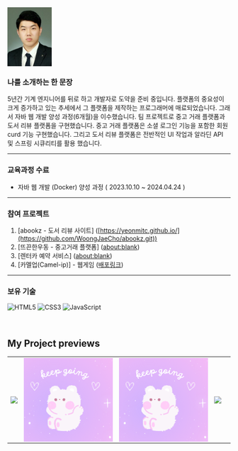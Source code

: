 <img align="center" src="https://github.com/WoongJaeCho/WoongJaeCho/blob/main/증명사진.jpg?raw=true" width="100"/>
<br>

### 나를 소개하는 한 문장 
5년간 기계 엔지니어를 뒤로 하고 개발자로 도약을 준비 중입니다. 플랫폼의 중요성이 크게 증가하고 있는 추세에서 그 플랫폼을 제작하는 프로그래머에 매료되었습니다. 그래서 자바 웹 개발 양성 과정(6개월)을 이수했습니다. 팀 프로젝트로 중고 거래 플랫폼과 도서 리뷰 플랫폼을 구현했습니다. 중고 거래 플랫폼은 소셜 로그인 기능을 포함한 회원curd 기능 구현했습니다. 그리고 도서 리뷰 플랫폼은 전반적인 UI 작업과 알라딘 API 및 스프링 시큐리티를 활용 했습니다. 

--- 

### 교육과정 수료 
* 자바 웹 개발 (Docker) 양성 과정 ( 2023.10.10 ~ 2024.04.24 )

---

### 참여 프로젝트 
1. [abookz - 도서 리뷰 사이트] ([https://yeonmitc.github.io/](https://github.com/WoongJaeCho/abookz.git))
2. [뜨끈한우동 - 중고거래 플랫폼] ([about:blank](https://github.com/ChoiSeoungH/HotUdon.git))
3. [렌터카 예약 서비스] ([about:blank](https://github.com/WoongJaeCho/RentcarMVC.git))
4. [카멜업(Camel-ip)] - 웹게임 ([배포링크](https://github.com/WoongJaeCho/Camel-UP.git))

---

### 보유 기술 

![HTML5](https://img.shields.io/badge/-HTML5-F05032?style=for-the-badge&logo=html5&logoColor=ffffff)
![CSS3](https://img.shields.io/badge/-CSS3-007ACC?style=for-the-badge&logo=css3)
![JavaScript](https://img.shields.io/badge/-JavaScript-%23F7DF1C?style=for-the-badge&logo=javascript&logoColor=000000&labelColor=%23F7DF1C&color=%23FFCE5A)


<br>

<h2> My Project previews </h2>
<table>
  <tbody>
    <tr>
      <td>
        <a href="#" title="프로젝트1">
          <img align="center" src="[[https://github.com/yeonmitc/yeonmitc/assets/82494535/9730f131-3bc9-4543-9260-360bb960fec4](https://github.com/WoongJaeCho/Camel-UP/blob/main/upload/시연영상.gif?raw=true)](https://github.com/WoongJaeCho/abookz)" width="300px" >
        </a>
      </td>
      <td>
      <a href="#" title="프로젝트2">
          <img align="center" src="https://github.com/yeonmitc/yeonmitc/blob/main/upload/profile.PNG?raw=true" width="300px" >
        </a>
      </td>
      <td>
       <a href="#" title="프로젝트3">
          <img align="center" src="https://github.com/yeonmitc/yeonmitc/blob/main/upload/profile.PNG?raw=true" width="300px" >
        </a>
      </td>
      <td>
        <a href="#" title="프로젝트4">
          <img align="center" src="[https://github.com/yeonmitc/yeonmitc/assets/82494535/9730f131-3bc9-4543-9260-360bb960fec4](https://github.com/WoongJaeCho/Camel-UP/blob/main/upload/시연영상.gif?raw=true)" width="300px" >
        </a>
      </td>
      <td>
    </tr>
  </tbody>
</table>

<br/>
<br/>
